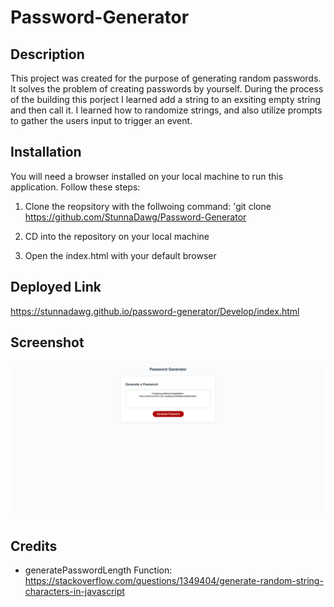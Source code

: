 # Password-Generator

## Description

This project was created for the purpose of generating random passwords. It solves the problem of creating passwords by yourself.
During the process of the building this porject I learned add a string to an exsiting empty string and then call it. I learned how to randomize strings, and also utilize prompts to gather the users input to trigger an event.

## Installation

You will need a browser installed on your local machine to run this application. Follow these steps:

1. Clone the reopsitory with the follwoing command: 'git clone https://github.com/StunnaDawg/Password-Generator

2. CD into the repository on your local machine

3. Open the index.html with your default browser

## Deployed Link

https://stunnadawg.github.io/password-generator/Develop/index.html

## Screenshot

![Alt text](./Assets/password-generator-screenshot.html.png)

## Credits

- generatePasswordLength Function:
    https://stackoverflow.com/questions/1349404/generate-random-string-characters-in-javascript
